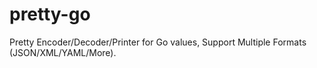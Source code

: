 # pretty-go
Pretty Encoder/Decoder/Printer for Go values, Support Multiple Formats (JSON/XML/YAML/More).
